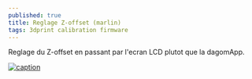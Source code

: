 ```yaml
---
published: true
title: Reglage Z-offset (marlin)
tags: 3dprint calibration firmware
---
```

Reglage du Z-offset en passant par l'ecran LCD plutot que la dagomApp.

[![caption](https://img.youtube.com/vi/u-7BFQidJVw/0.jpg)](https://www.youtube.com/watch?v=u-7BFQidJVw&feature=youtu.be&t=8m43s)

